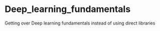 # Deep_learning_fundamentals
Getting over Deep learning fundamentals instead of using direct libraries
